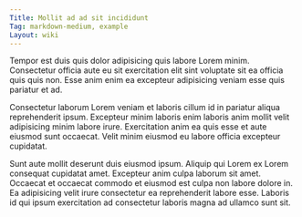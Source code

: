 ```yaml
---
Title: Mollit ad ad sit incididunt
Tag: markdown-medium, example
Layout: wiki
---
```

Tempor est duis quis dolor adipisicing quis labore Lorem minim. Consectetur officia aute eu sit exercitation elit sint voluptate sit ea officia quis quis non. Esse anim enim ea excepteur adipisicing veniam esse quis pariatur et ad.

Consectetur laborum Lorem veniam et laboris cillum id in pariatur aliqua reprehenderit ipsum. Excepteur minim laboris enim laboris anim mollit velit adipisicing minim labore irure. Exercitation anim ea quis esse et aute eiusmod sunt occaecat. Velit minim eiusmod eu labore officia excepteur cupidatat.

Sunt aute mollit deserunt duis eiusmod ipsum. Aliquip qui Lorem ex Lorem consequat cupidatat amet. Excepteur anim culpa laborum sit amet. Occaecat et occaecat commodo et eiusmod est culpa non labore dolore in. Ea adipisicing velit irure consectetur ea reprehenderit labore esse. Laboris id qui ipsum exercitation ad consectetur laboris magna ad ullamco sunt sit.